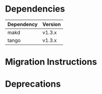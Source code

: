 Dependencies
============

Dependency | Version
-----------|---------
makd       | v1.3.x
tango      | v1.3.x

Migration Instructions
======================


Deprecations
============
